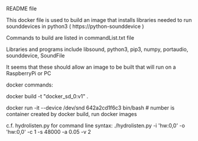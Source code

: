 README file

This docker file is used to build an image that installs libraries needed to run 
    sounddevices in python3 ( https://python-sounddevice )
    
Commands to build are listed in commandList.txt file

Libraries and programs include libsound, python3, pip3, numpy, portaudio, sounddevice, SoundFile

It seems that these should allow an image to be built that will run on a RaspberryPi or PC

docker commands:

docker build -t "docker_sd_0:v1" .

docker run -it --device /dev/snd 642a2cd1f6c3 bin/bash  # number is container created by docker build, run docker images


c.f. hydrolisten.py for command line syntax:
./hydrolisten.py -i 'hw:0,0' -o 'hw:0,0' -c 1 -s 48000 -a 0.05 -v 2



